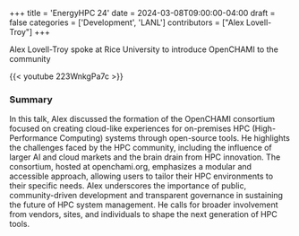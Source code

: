+++
title = 'EnergyHPC 24'
date = 2024-03-08T09:00:00-04:00
draft = false
categories = ['Development', 'LANL']
contributors = ["Alex Lovell-Troy"]
+++

Alex Lovell-Troy spoke at Rice University to introduce OpenCHAMI to the community

{{< youtube 223WnkgPa7c >}}

### Summary

In this talk, Alex discussed the formation of the OpenCHAMI consortium focused on creating cloud-like experiences for on-premises HPC (High-Performance Computing) systems through open-source tools. He highlights the challenges faced by the HPC community, including the influence of larger AI and cloud markets and the brain drain from HPC innovation. The consortium, hosted at openchami.org, emphasizes a modular and accessible approach, allowing users to tailor their HPC environments to their specific needs. Alex underscores the importance of public, community-driven development and transparent governance in sustaining the future of HPC system management. He calls for broader involvement from vendors, sites, and individuals to shape the next generation of HPC tools.
